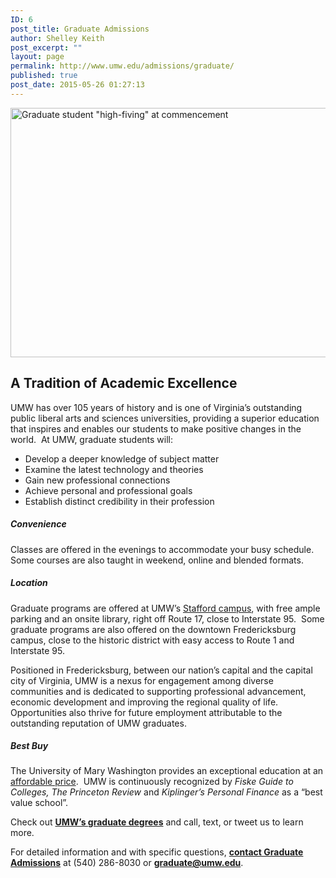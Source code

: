 ```yaml
---
ID: 6
post_title: Graduate Admissions
author: Shelley Keith
post_excerpt: ""
layout: page
permalink: http://www.umw.edu/admissions/graduate/
published: true
post_date: 2015-05-26 01:27:13
---
```

<img class="alignnone wp-image-48545 size-full" src="http://www.umw.edu/admissions/wp-content/uploads/sites/6/2018/07/Graduate_home1.jpg" alt="Graduate student &quot;high-fiving&quot; at commencement" width="1140" height="399" />
<h2><strong>A Tradition of Academic Excellence</strong></h2>
UMW has over 105 years of history and is one of Virginia’s outstanding public liberal arts and sciences universities, providing a superior education that inspires and enables our students to make positive changes in the world.  At UMW, graduate students will:
<ul>
 	<li>Develop a deeper knowledge of subject matter</li>
 	<li>Examine the latest technology and theories</li>
 	<li>Gain new professional connections</li>
 	<li>Achieve personal and professional goals</li>
 	<li>Establish distinct credibility in their profession</li>
</ul>
<h5><strong>Convenience</strong></h5>
Classes are offered in the evenings to accommodate your busy schedule. Some courses are also taught in weekend, online and blended formats.
<h5><strong>Location</strong></h5>
Graduate programs are offered at UMW’s <a href="https://www.google.com/maps/place/University+Hall,+121+University+Blvd,+Fredericksburg,+VA+22406/@38.3705197,-77.5316395,17z/data=!3m1!4b1!4m2!3m1!1s0x89b6eb1a48998ae1:0xaf08a3168308bde4">Stafford campus</a>, with free ample parking and an onsite library, right off Route 17, close to Interstate 95.  Some graduate programs are also offered on the downtown Fredericksburg campus, close to the historic district with easy access to Route 1 and Interstate 95.

Positioned in Fredericksburg, between our nation’s capital and the capital city of Virginia, UMW is a nexus for engagement among diverse communities and is dedicated to supporting professional advancement, economic development and improving the regional quality of life. Opportunities also thrive for future employment attributable to the outstanding reputation of UMW graduates.
<h5><strong>Best Buy</strong></h5>
The University of Mary Washington provides an exceptional education at an <a href="http://adminfinance.umw.edu/studentaccounts/tuition-and-fees/graduate-tuition-fees/">affordable price</a>.  UMW is continuously recognized by <em>Fiske Guide to Colleges, The Princeton Review</em> and <em>Kiplinger’s Personal Finance</em> as a “best value school”.

Check out <a href="http://www.umw.edu/admissions/graduate/degrees/"><strong>UMW’s graduate degrees</strong></a> and call, text, or tweet us to learn more.

For detailed information and with specific questions, <a href="http://www.umw.edu/admissions/graduate/contact-graduate/"><strong>contact Graduate Admissions</strong></a> at (540) 286-8030 or <a href="mailto:graduate@umw.edu"><strong>graduate@umw.edu</strong></a>.

&nbsp;